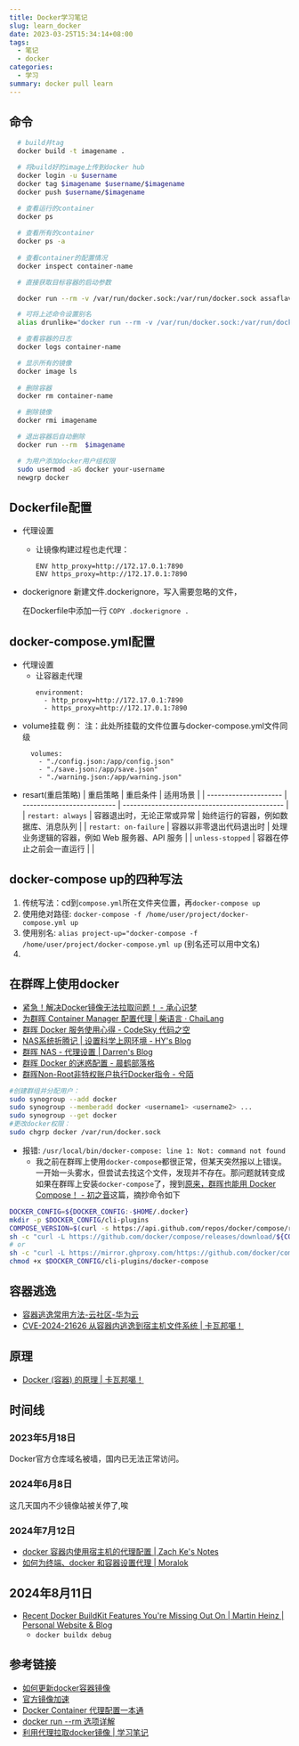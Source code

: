 ```yaml
---
title: Docker学习笔记
slug: learn_docker
date: 2023-03-25T15:34:14+08:00
tags:
  - 笔记
  - docker
categories:
  - 学习
summary: docker pull learn
---
```

## 命令
```bash
  # build并tag
  docker build -t imagename .

  # 将build好的image上传到docker hub
  docker login -u $username
  docker tag $imagename $username/$imagename
  docker push $username/$imagename

  # 查看运行的container
  docker ps
  
  # 查看所有的container
  docker ps -a
  
  # 查看container的配置情况
  docker inspect container-name

  # 直接获取目标容器的启动参数

  docker run --rm -v /var/run/docker.sock:/var/run/docker.sock assaflavie/runlike target-container-name

  # 可将上述命令设置别名
  alias drunlike="docker run --rm -v /var/run/docker.sock:/var/run/docker.sock assaflavie/runlike"

  # 查看容器的日志
  docker logs container-name

  # 显示所有的镜像
  docker image ls
  
  # 删除容器
  docker rm container-name

  # 删除镜像
  docker rmi imagename

  # 退出容器后自动删除
  docker run --rm  $imagename

  # 为用户添加docker用户组权限
  sudo usermod -aG docker your-username
  newgrp docker 
```

## Dockerfile配置
- 代理设置
  - 让镜像构建过程也走代理：
    ```
    ENV http_proxy=http://172.17.0.1:7890
    ENV https_proxy=http://172.17.0.1:7890
    ```
- dockerignore
  新建文件.dockerignore，写入需要忽略的文件，

  在Dockerfile中添加一行
  `COPY .dockerignore .`

## docker-compose.yml配置
- 代理设置
  - 让容器走代理
    ```
    environment:
      - http_proxy=http://172.17.0.1:7890
      - https_proxy=http://172.17.0.1:7890
    ```
- volume挂载
  例：
  注：此处所挂载的文件位置与docker-compose.yml文件同级
  ```
    volumes:
      - "./config.json:/app/config.json"
      - "./save.json:/app/save.json"
      - "./warning.json:/app/warning.json"
  ```
- resart(重启策略)
| 重启策略              | 重启条件                   | 适用场景                                      |
| --------------------- | -------------------------- | --------------------------------------------- |
| `restart: always`     | 容器退出时，无论正常或异常 | 始终运行的容器，例如数据库、消息队列          |
| `restart: on-failure` | 容器以非零退出代码退出时   | 处理业务逻辑的容器，例如 Web 服务器、API 服务 |
| `unless-stopped`      | 容器在停止之前会一直运行   |                                               |

## docker-compose up的四种写法
1. 传统写法：cd到`compose.yml`所在文件夹位置，再`docker-compose up`
2. 使用绝对路径: `docker-compose -f /home/user/project/docker-compose.yml up`
3. 使用别名: `alias project-up="docker-compose -f /home/user/project/docker-compose.yml up` (别名还可以用中文名)
4. 

## 在群晖上使用docker
- [紧急！解决Docker镜像无法拉取问题！ - 承心识梦](https://www.cxaim.com/591.html )
- [为群晖 Container Manager 配置代理 | 柴语言 · ChaiLang](https://blog.chai.ac.cn/posts/docker-proxy )
- [群晖 Docker 服务使用心得 - CodeSky 代码之空](https://www.codesky.me/archives/nas-docker.wind )
- [NAS系统折腾记 | 设置科学上网环境 - HY's Blog](https://blog.yanghong.dev/nas-clash-vpn/ )
- [群晖 NAS - 代理设置 | Darren's Blog](https://www.odszz.com/posts/nas-proxy/ )
- [群晖 Docker 的迷惑配置 - 晨鹤部落格](https://chenhe.me/post/synology-docker-configuration )
- [群晖Non-Root非特权账户执行Docker指令 - 兮陌](https://www.simaek.com/archives/467/ )
```bash 
#创建群组并分配用户：
sudo synogroup --add docker
sudo synogroup --memberadd docker <username1> <username2> ...
sudo synogroup --get docker
#更改docker权限：
sudo chgrp docker /var/run/docker.sock
```
- 报错: `/usr/local/bin/docker-compose: line 1: Not: command not found`
  - 我之前在群晖上使用`docker-compose`都很正常，但某天突然报以上错误。一开始一头雾水，但尝试去找这个文件，发现并不存在。那问题就转变成如果在群晖上安装`docker-compose`了，搜到[原来，群晖也能用 Docker Compose！ - 初之音](https://www.himiku.com/archives/docker-compose-for-synology-nas.html )这篇，摘抄命令如下
```bash 
DOCKER_CONFIG=${DOCKER_CONFIG:-$HOME/.docker}
mkdir -p $DOCKER_CONFIG/cli-plugins
COMPOSE_VERSION=$(curl -s https://api.github.com/repos/docker/compose/releases/latest | grep 'tag_name' | cut -d\" -f4)
sh -c "curl -L https://github.com/docker/compose/releases/download/${COMPOSE_VERSION}/docker-compose-`uname -s`-`uname -m` > $DOCKER_CONFIG/cli-plugins/docker-compose"
# or 
sh -c "curl -L https://mirror.ghproxy.com/https://github.com/docker/compose/releases/download/${COMPOSE_VERSION}/docker-compose-`uname -s`-`uname -m` > $DOCKER_CONFIG/cli-plugins/docker-compose"
chmod +x $DOCKER_CONFIG/cli-plugins/docker-compose
```

## 容器逃逸
- [容器逃逸常用方法-云社区-华为云](https://bbs.huaweicloud.com/blogs/278683)
- [CVE-2024-21626 从容器内逃逸到宿主机文件系统 | 卡瓦邦噶！](https://www.kawabangga.com/posts/5785)

## 原理
- [Docker (容器) 的原理 | 卡瓦邦噶！](https://www.kawabangga.com/posts/4224)


## 时间线
### 2023年5月18日
Docker官方仓库域名被墙，国内已无法正常访问。

### 2024年6月8日
这几天国内不少镜像站被关停了,唉

### 2024年7月12日 
- [docker 容器内使用宿主机的代理配置 | Zach Ke's Notes](https://kebingzao.com/2019/02/22/docker-container-proxy/ )
- [如何为终端、docker 和容器设置代理 | Moralok](https://www.moralok.com/2023/06/13/how-to-configure-proxy-for-terminal-docker-and-container/ )

## 2024年8月11日
- [Recent Docker BuildKit Features You're Missing Out On | Martin Heinz | Personal Website & Blog](https://martinheinz.dev/blog/111 )
  - `docker buildx debug`

## 参考链接
- [如何更新docker容器镜像](https://blog.minirplus.com/12138/)
- [官方镜像加速](https://help.aliyun.com/document_detail/60750.htm)
- [Docker Container 代理配置一本通](https://anthonysun256.github.io/docker-proxy-complete-solution/)
- [docker run --rm 选项详解](https://blog.csdn.net/qq_34939308/article/details/105202336)
- [利用代理拉取docker镜像 | 学习笔记](https://blog.haohtml.com/archives/31298)